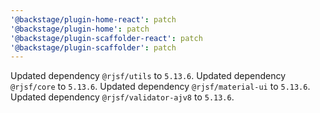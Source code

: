 ```yaml
---
'@backstage/plugin-home-react': patch
'@backstage/plugin-home': patch
'@backstage/plugin-scaffolder-react': patch
'@backstage/plugin-scaffolder': patch
---
```


Updated dependency `@rjsf/utils` to `5.13.6`.
Updated dependency `@rjsf/core` to `5.13.6`.
Updated dependency `@rjsf/material-ui` to `5.13.6`.
Updated dependency `@rjsf/validator-ajv8` to `5.13.6`.
